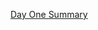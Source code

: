 [Day One Summary](https://github.com/bishwashadhikari1/header-frontend/blob/main/Day1Summary/DAY1SUMMARY.md)
